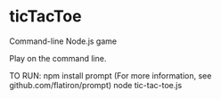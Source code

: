 # ticTacToe
Command-line Node.js game

Play on the command line.

TO RUN:
npm install prompt
(For more information, see github.com/flatiron/prompt)
node tic-tac-toe.js
